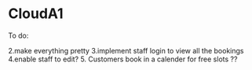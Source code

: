 # CloudA1

To do:

2.make everything pretty
3.implement staff login to view all the bookings
4.enable staff to edit?
5. Customers book in a calender for free slots ??
